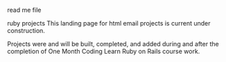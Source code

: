 read me file



ruby projects
This landing page for html email projects is current under construction.

Projects were and will be built, completed, and added during and after the completion of One Month Coding Learn Ruby on Rails course work.

